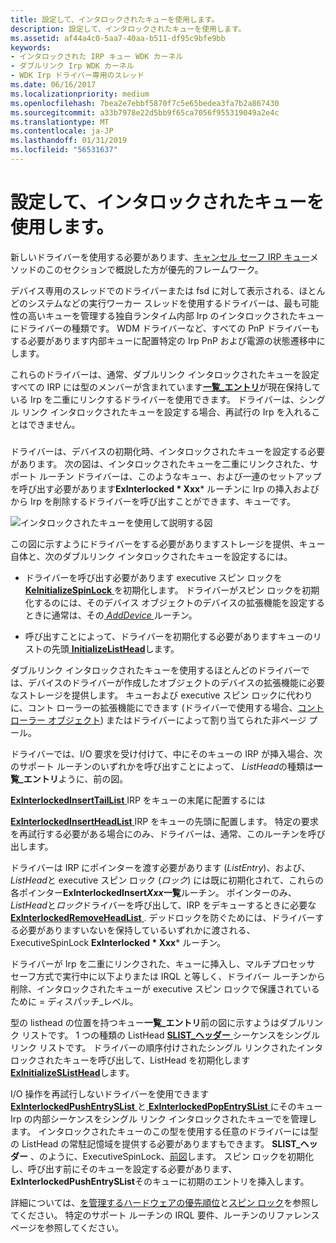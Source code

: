 ```yaml
---
title: 設定して、インタロックされたキューを使用します。
description: 設定して、インタロックされたキューを使用します。
ms.assetid: af44a4c0-5aa7-40aa-b511-df95c9bfe9bb
keywords:
- インタロックされた IRP キュー WDK カーネル
- ダブルリンク Irp WDK カーネル
- WDK Irp ドライバー専用のスレッド
ms.date: 06/16/2017
ms.localizationpriority: medium
ms.openlocfilehash: 7bea2e7ebbf5870f7c5e65bedea3fa7b2a867430
ms.sourcegitcommit: a33b7978e22d5bb9f65ca7056f955319049a2e4c
ms.translationtype: MT
ms.contentlocale: ja-JP
ms.lasthandoff: 01/31/2019
ms.locfileid: "56531637"
---
```

# <a name="setting-up-and-using-interlocked-queues"></a>設定して、インタロックされたキューを使用します。





新しいドライバーを使用する必要があります、[キャンセル セーフ IRP キュー](cancel-safe-irp-queues.md)メソッドのこのセクションで概説した方が優先的フレームワーク。

デバイス専用のスレッドでのドライバーまたは fsd に対して表示される、ほとんどのシステムなどの実行ワーカー スレッドを使用するドライバーは、最も可能性の高いキューを管理する独自ランタイム内部 Irp のインタロックされたキューにドライバーの種類です。 WDM ドライバーなど、すべての PnP ドライバーもする必要があります内部キューに配置特定の Irp PnP および電源の状態遷移中にします。

これらのドライバーは、通常、ダブルリンク インタロックされたキューを設定すべての IRP には型のメンバーが含まれています[**一覧\_エントリ**](https://msdn.microsoft.com/library/windows/hardware/ff554296)が現在保持している Irp を二重にリンクするドライバーを使用できます。 ドライバーは、シングル リンク インタロックされたキューを設定する場合、再試行の Irp を入れることはできません。

### <a href="" id="ddk-using-an-interlocked-queue-kg"></a>

ドライバーは、デバイスの初期化時、インタロックされたキューを設定する必要があります。 次の図は、インタロックされたキューを二重にリンクされた、サポート ルーチン ドライバーは、このようなキュー、および一連のセットアップを呼び出す必要があります**ExInterlocked * Xxx*** ルーチンに Irp の挿入およびから Irp を削除するドライバーを呼び出すことができます、キューです。

![インタロックされたキューを使用して説明する図](images/3intlokq.png)

この図に示すようにドライバーをする必要がありますストレージを提供、キュー自体と、次のダブルリンク インタロックされたキューを設定するには。

-   ドライバーを呼び出す必要があります executive スピン ロックを[ **KeInitializeSpinLock** ](https://msdn.microsoft.com/library/windows/hardware/ff552160)を初期化します。 ドライバーがスピン ロックを初期化するのには、そのデバイス オブジェクトのデバイスの拡張機能を設定するときに通常は、その[ *AddDevice* ](https://msdn.microsoft.com/library/windows/hardware/ff540521)ルーチン。

-   呼び出すことによって、ドライバーを初期化する必要がありますキューのリストの先頭[ **InitializeListHead**](https://msdn.microsoft.com/library/windows/hardware/ff547799)します。

ダブルリンク インタロックされたキューを使用するほとんどのドライバーでは、デバイスのドライバーが作成したオブジェクトのデバイスの拡張機能に必要なストレージを提供します。 キューおよび executive スピン ロックに代わりに、コント ローラーの拡張機能にできます (ドライバーで使用する場合、[コント ローラー オブジェクト](using-controller-objects.md)) またはドライバーによって割り当てられた非ページ プール。

ドライバーでは、I/O 要求を受け付けて、中にそのキューの IRP が挿入場合、次のサポート ルーチンのいずれかを呼び出すことによって、 *ListHead*の種類は**一覧\_エントリ**ように、前の図。

[**ExInterlockedInsertTailList** ](https://msdn.microsoft.com/library/windows/hardware/ff545402) IRP をキューの末尾に配置するには

[**ExInterlockedInsertHeadList** ](https://msdn.microsoft.com/library/windows/hardware/ff545397) IRP をキューの先頭に配置します。 特定の要求を再試行する必要がある場合にのみ、ドライバーは、通常、このルーチンを呼び出します。

ドライバーは IRP にポインターを渡す必要があります (*ListEntry*)、および、 *ListHead*と executive スピン ロック (*ロック*) には既に初期化されて、これらの各ポインター**ExInterlockedInsert*Xxx*一覧**ルーチン。 ポインターのみ、 *ListHead*と*ロック*ドライバーを呼び出して、IRP をデキューするときに必要な[ **ExInterlockedRemoveHeadList** ](https://msdn.microsoft.com/library/windows/hardware/ff545427). デッドロックを防ぐためには、ドライバーする必要がありますいないを保持しているいずれかに渡される、ExecutiveSpinLock **ExInterlocked * Xxx*** ルーチン。

ドライバーが Irp を二重にリンクされた、キューに挿入し、マルチプロセッサ セーフ方式で実行中に以下よりまたは IRQL と等しく、ドライバー ルーチンから削除、インタロックされたキューが executive スピン ロックで保護されているために = ディスパッチ\_レベル。

型の listhead の位置を持つキュー**一覧\_エントリ**前の図に示すようはダブルリンク リストです。 1 つの種類の ListHead [ **SLIST\_ヘッダー** ](https://msdn.microsoft.com/library/windows/hardware/ff563810)シーケンスをシングル リンク リストです。 ドライバーの順序付けされたシングル リンクされたインタロックされたキューを呼び出して、ListHead を初期化します[ **ExInitializeSListHead**](https://msdn.microsoft.com/library/windows/hardware/ff545321)します。

I/O 操作を再試行しないドライバーを使用できます[ **ExInterlockedPushEntrySList** ](https://msdn.microsoft.com/library/windows/hardware/ff545422)と[ **ExInterlockedPopEntrySList** ](https://msdn.microsoft.com/library/windows/hardware/ff545414)にそのキュー Irp の内部シーケンスをシングル リンク インタロックされたキューでを管理します。 インタロックされたキューのこの型を使用する任意のドライバーには型の ListHead の常駐記憶域を提供する必要がありますもできます。 **SLIST\_ヘッダー** 、のように、ExecutiveSpinLock、[前図](#ddk-using-an-interlocked-queue-kg)します。 スピン ロックを初期化し、呼び出す前にそのキューを設定する必要があります、 **ExInterlockedPushEntrySList**そのキューに初期のエントリを挿入します。

詳細については、[を管理するハードウェアの優先順位](managing-hardware-priorities.md)と[スピン ロック](spin-locks.md)を参照してください。 特定のサポート ルーチンの IRQL 要件、ルーチンのリファレンス ページを参照してください。

 

 




